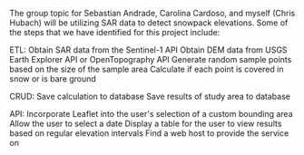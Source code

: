 The group topic for Sebastian Andrade, Carolina Cardoso, and myself (Chris Hubach) will be utilizing SAR data to detect snowpack elevations. Some of the steps that we have identified for this project include:

ETL:
Obtain SAR data from the Sentinel-1 API
Obtain DEM data from USGS Earth Explorer API or OpenTopography API
Generate random sample points based on the size of the sample area
Calculate if each point is covered in snow or is bare ground

CRUD:
Save calculation to database
Save results of study area to database

API:
Incorporate Leaflet into the user's selection of a custom bounding area
Allow the user to select a date
Display a table for the user to view results based on regular elevation intervals
Find a web host to provide the service on
